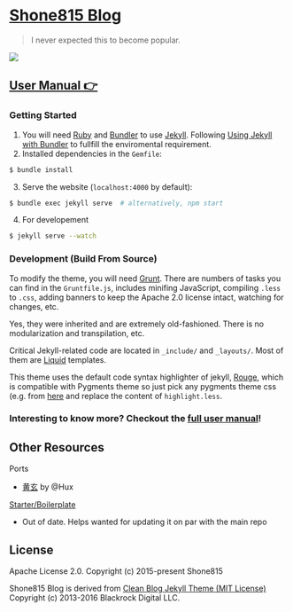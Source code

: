 [Shone815 Blog](https://shone815.github.io)
=============

> I never expected this to become popular.

![](http://shone815.github.io/img/blog-desktop.jpg)

[User Manual 👉](_doc/Manual.md)
--------------

### Getting Started

1. You will need [Ruby](https://www.ruby-lang.org/en/) and [Bundler](https://bundler.io/) to use [Jekyll](https://jekyllrb.com/). Following [Using Jekyll with Bundler](https://jekyllrb.com/tutorials/using-jekyll-with-bundler/) to fullfill the enviromental requirement.
2. Installed dependencies in the `Gemfile`:

```sh
$ bundle install 
```

3. Serve the website (`localhost:4000` by default):

```sh
$ bundle exec jekyll serve  # alternatively, npm start
```

4. For developement
```sh
$ jekyll serve --watch
```

### Development (Build From Source)

To modify the theme, you will need [Grunt](https://gruntjs.com/). There are numbers of tasks you can find in the `Gruntfile.js`, includes minifing JavaScript, compiling `.less` to `.css`, adding banners to keep the Apache 2.0 license intact, watching for changes, etc.

Yes, they were inherited and are extremely old-fashioned. There is no modularization and transpilation, etc.

Critical Jekyll-related code are located in `_include/` and `_layouts/`. Most of them are [Liquid](https://github.com/Shopify/liquid/wiki) templates.

This theme uses the default code syntax highlighter of jekyll, [Rouge](http://rouge.jneen.net/), which is compatible with Pygments theme so just pick any pygments theme css (e.g. from [here](http://jwarby.github.io/jekyll-pygments-themes/languages/javascript.html) and replace the content of `highlight.less`.

### Interesting to know more? Checkout the [full user manual](_doc/Manual.md)!

Other Resources
---------------

Ports

- [黄玄](https://haungxuam.me/) by @Hux

[Starter/Boilerplate](https://github.com/Shone815/huxblog-boilerplate)

- Out of date. Helps wanted for updating it on par with the main repo

License
-------

Apache License 2.0.
Copyright (c) 2015-present Shone815

Shone815 Blog is derived from [Clean Blog Jekyll Theme (MIT License)](https://github.com/BlackrockDigital/startbootstrap-clean-blog-jekyll/)
Copyright (c) 2013-2016 Blackrock Digital LLC.
